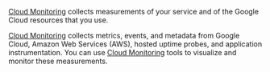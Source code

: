 
[Cloud Monitoring](https://cloud.google.com/monitoring) collects measurements of your service and of the Google Cloud resources that you use.  

[Cloud Monitoring](https://cloud.google.com/monitoring/docs/monitoring-overview) collects metrics, events, and metadata from Google Cloud, Amazon Web Services (AWS), hosted uptime probes, and application instrumentation.  You can use [Cloud Monitoring](https://cloud.google.com/monitoring/docs) tools to visualize and monitor these measurements.


